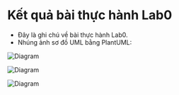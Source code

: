 # Kết quả bài thực hành Lab0
- Đây là ghi chú về bài thực hành Lab0.
- Nhúng ảnh sơ đồ UML bằng PlantUML:

![Diagram](https://www.planttext.com/api/plantuml/png/SoWkIImgAStDuKhEIImkLWX8BIhEprEevb800bs5lCJSL2k5u9AYpBnqg51YEb0aCwy4pDLMI4yjyGCgqj14KGOMTqm72uFKraAD3oufJKdDAu6RNmpXUwPWwWw6II4PNSi5TPzDZQukp30kXzIy590F0000)
 
![Diagram](https://www.planttext.com/api/plantuml/png/SoWkIImgAStDuKfCBialKWWjJYtY0X4Akhfs2Xe--UcPUPf80a6fwPd59Qb5cbnGEOYmIs9nHb9-Ob6A9fT3QbuAo3m0)

![Diagram](https://www.planttext.com/api/plantuml/png/SoWkIImgAStDuIf8JCvEJ4zLK0gkB2v9pLLIgEPI08BeqEBK8WNFl9BKehJ4vDHOYA1JQN5cNcfniO9FVdfcCbJG9R4aCIcn6AYcbiiXDIy5P2e0)
